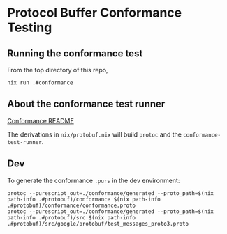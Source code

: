 # Protocol Buffer Conformance Testing

## Running the conformance test

From the top directory of this repo,

```
nix run .#conformance
```

## About the conformance test runner

[Conformance README](https://github.com/protocolbuffers/protobuf/tree/master/conformance)

The derivations in `nix/protobuf.nix` will build `protoc` and the
`conformance-test-runner`.

## Dev

To generate the conformance `.purs` in the dev environment:

```
protoc --purescript_out=./conformance/generated --proto_path=$(nix path-info .#protobuf)/conformance $(nix path-info .#protobuf)/conformance/conformance.proto
protoc --purescript_out=./conformance/generated --proto_path=$(nix path-info .#protobuf)/src $(nix path-info .#protobuf)/src/google/protobuf/test_messages_proto3.proto
```